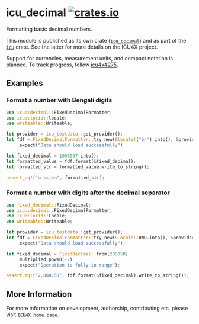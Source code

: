 # icu_decimal [![crates.io](https://img.shields.io/crates/v/icu_decimal)](https://crates.io/crates/icu_decimal)

Formatting basic decimal numbers.

This module is published as its own crate ([`icu_decimal`](https://docs.rs/icu_decimal/latest/icu_decimal/))
and as part of the [`icu`](https://docs.rs/icu/latest/icu/) crate. See the latter for more details on the ICU4X project.

Support for currencies, measurement units, and compact notation is planned. To track progress,
follow [icu4x#275](https://github.com/unicode-org/icu4x/issues/275).

## Examples

### Format a number with Bengali digits

```rust
use icu::decimal::FixedDecimalFormatter;
use icu::locid::locale;
use writeable::Writeable;

let provider = icu_testdata::get_provider();
let fdf = FixedDecimalFormatter::try_new(&locale!("bn").into(), &provider, Default::default())
    .expect("Data should load successfully");

let fixed_decimal = 1000007.into();
let formatted_value = fdf.format(&fixed_decimal);
let formatted_str = formatted_value.write_to_string();

assert_eq!("১০,০০,০০৭", formatted_str);
```

### Format a number with digits after the decimal separator

```rust
use fixed_decimal::FixedDecimal;
use icu::decimal::FixedDecimalFormatter;
use icu::locid::Locale;
use writeable::Writeable;

let provider = icu_testdata::get_provider();
let fdf = FixedDecimalFormatter::try_new(&Locale::UND.into(), &provider, Default::default())
    .expect("Data should load successfully");

let fixed_decimal = FixedDecimal::from(200050)
    .multiplied_pow10(-2)
    .expect("Operation is fully in range");

assert_eq!("2,000.50", fdf.format(&fixed_decimal).write_to_string());
```

[`FixedDecimalFormatter`]: FixedDecimalFormatter

## More Information

For more information on development, authorship, contributing etc. please visit [`ICU4X home page`](https://github.com/unicode-org/icu4x).
